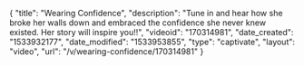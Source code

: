 {
    "title": "Wearing Confidence",
    "description": "Tune in and hear how she broke her walls down and embraced the confidence she never knew existed. Her story will inspire you!!",
    "videoid": "170314981",
    "date_created": "1533932177",
    "date_modified": "1533953855",
    "type": "captivate",
    "layout": "video",
    "url": "\/v\/wearing-confidence\/170314981"
}
